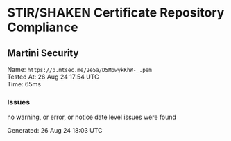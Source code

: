 # STIR/SHAKEN Certificate Repository Compliance

## Martini Security

Name: `https://p.mtsec.me/2e5a/D5MpwykKhW-_.pem`\
Tested At: 26 Aug 24 17:54 UTC\
Time: 65ms

### Issues

no warning, or error, or notice date level issues were found

Generated: 26 Aug 24 18:03 UTC